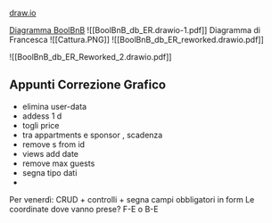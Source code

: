 [draw.io](https://app.diagrams.net/)

[Diagramma BoolBnB](https://drive.google.com/file/d/16pvifs77ars-dZZ-1jKkZzos97fQ6r0c/view?usp=sharing)
![[BoolBnB_db_ER.drawio-1.pdf]]  Diagramma di Francesca ![[Cattura.PNG]] 
![[BoolBnB_db_ER_reworked.drawio.pdf]]


![[BoolBnB_db_ER_Reworked_2.drawio.pdf]]

## Appunti Correzione Grafico

- elimina user-data
- addess 1 d
- togli price
- tra appartments e sponsor , scadenza
- remove s from id
- views add date
- remove max guests
- segna tipo dati
- 

Per venerdì: CRUD + controlli + segna campi obbligatori in form
Le coordinate dove vanno prese? F-E o B-E